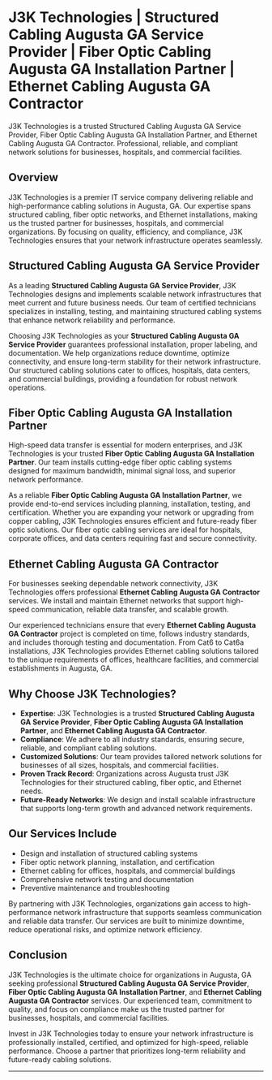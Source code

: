 
# J3K Technologies | Structured Cabling Augusta GA Service Provider | Fiber Optic Cabling Augusta GA Installation Partner | Ethernet Cabling Augusta GA Contractor
J3K Technologies is a trusted Structured Cabling Augusta GA Service Provider, Fiber Optic Cabling Augusta GA Installation Partner, and Ethernet Cabling Augusta GA Contractor. Professional, reliable, and compliant network solutions for businesses, hospitals, and commercial facilities.


## Overview

J3K Technologies is a premier IT service company delivering reliable and high-performance cabling solutions in Augusta, GA. Our expertise spans structured cabling, fiber optic networks, and Ethernet installations, making us the trusted partner for businesses, hospitals, and commercial organizations. By focusing on quality, efficiency, and compliance, J3K Technologies ensures that your network infrastructure operates seamlessly.

## Structured Cabling Augusta GA Service Provider

As a leading **Structured Cabling Augusta GA Service Provider**, J3K Technologies designs and implements scalable network infrastructures that meet current and future business needs. Our team of certified technicians specializes in installing, testing, and maintaining structured cabling systems that enhance network reliability and performance.  

Choosing J3K Technologies as your **Structured Cabling Augusta GA Service Provider** guarantees professional installation, proper labeling, and documentation. We help organizations reduce downtime, optimize connectivity, and ensure long-term stability for their network infrastructure. Our structured cabling solutions cater to offices, hospitals, data centers, and commercial buildings, providing a foundation for robust network operations.

## Fiber Optic Cabling Augusta GA Installation Partner

High-speed data transfer is essential for modern enterprises, and J3K Technologies is your trusted **Fiber Optic Cabling Augusta GA Installation Partner**. Our team installs cutting-edge fiber optic cabling systems designed for maximum bandwidth, minimal signal loss, and superior network performance.  

As a reliable **Fiber Optic Cabling Augusta GA Installation Partner**, we provide end-to-end services including planning, installation, testing, and certification. Whether you are expanding your network or upgrading from copper cabling, J3K Technologies ensures efficient and future-ready fiber optic solutions. Our fiber optic cabling services are ideal for hospitals, corporate offices, and data centers requiring fast and secure connectivity.

## Ethernet Cabling Augusta GA Contractor

For businesses seeking dependable network connectivity, J3K Technologies offers professional **Ethernet Cabling Augusta GA Contractor** services. We install and maintain Ethernet networks that support high-speed communication, reliable data transfer, and scalable growth.  

Our experienced technicians ensure that every **Ethernet Cabling Augusta GA Contractor** project is completed on time, follows industry standards, and includes thorough testing and documentation. From Cat6 to Cat6a installations, J3K Technologies provides Ethernet cabling solutions tailored to the unique requirements of offices, healthcare facilities, and commercial establishments in Augusta, GA.

## Why Choose J3K Technologies?

- **Expertise**: J3K Technologies is a trusted **Structured Cabling Augusta GA Service Provider**, **Fiber Optic Cabling Augusta GA Installation Partner**, and **Ethernet Cabling Augusta GA Contractor**.  
- **Compliance**: We adhere to all industry standards, ensuring secure, reliable, and compliant cabling solutions.  
- **Customized Solutions**: Our team provides tailored network solutions for businesses of all sizes, hospitals, and commercial facilities.  
- **Proven Track Record**: Organizations across Augusta trust J3K Technologies for their structured cabling, fiber optic, and Ethernet needs.  
- **Future-Ready Networks**: We design and install scalable infrastructure that supports long-term growth and advanced network requirements.

## Our Services Include

- Design and installation of structured cabling systems  
- Fiber optic network planning, installation, and certification  
- Ethernet cabling for offices, hospitals, and commercial buildings  
- Comprehensive network testing and documentation  
- Preventive maintenance and troubleshooting  

By partnering with J3K Technologies, organizations gain access to high-performance network infrastructure that supports seamless communication and reliable data transfer. Our services are built to minimize downtime, reduce operational risks, and optimize network efficiency.

## Conclusion

J3K Technologies is the ultimate choice for organizations in Augusta, GA seeking professional **Structured Cabling Augusta GA Service Provider**, **Fiber Optic Cabling Augusta GA Installation Partner**, and **Ethernet Cabling Augusta GA Contractor** services. Our experienced team, commitment to quality, and focus on compliance make us the trusted partner for businesses, hospitals, and commercial facilities.  

Invest in J3K Technologies today to ensure your network infrastructure is professionally installed, certified, and optimized for high-speed, reliable performance. Choose a partner that prioritizes long-term reliability and future-ready cabling solutions.

---


